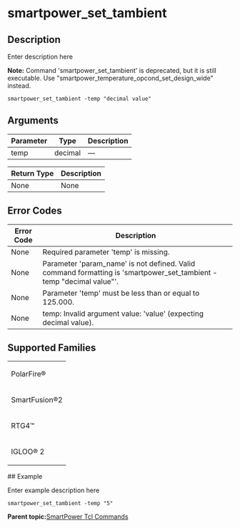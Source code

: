 # smartpower\_set\_tambient

## Description

Enter description here

**Note:** Command 'smartpower\_set\_tambient' is deprecated, but it is still executable. Use "smartpower\_temperature\_opcond\_set\_design\_wide" instead.

```
smartpower_set_tambient -temp "decimal value"
```

## Arguments

|Parameter|Type|Description|
|---------|----|-----------|
|temp|decimal|—|

|Return Type|Description|
|-----------|-----------|
|None|None|

## Error Codes

|Error Code|Description|
|----------|-----------|
|None|Required parameter 'temp' is missing.|
|None|Parameter 'param\_name' is not defined. Valid command formatting is 'smartpower\_set\_tambient -temp "decimal value"'.|
|None|Parameter 'temp' must be less than or equal to 125.000.|
|None|temp: Invalid argument value: 'value' \(expecting decimal value\).|

## Supported Families

<table id="GUID-75A302D5-FF50-4796-BFBB-33EB3CEFEF8A"><tbody><tr><td>

PolarFire®

</td></tr><tr><td>

SmartFusion®2

</td></tr><tr><td>

RTG4™

</td></tr><tr><td>

IGLOO® 2

</td></tr></tbody>
</table>## Example

Enter example description here

```
smartpower_set_tambient -temp "5"
```

**Parent topic:**[SmartPower Tcl Commands](GUID-33C45F08-A467-4461-B5EF-8D86325E235A.md)

